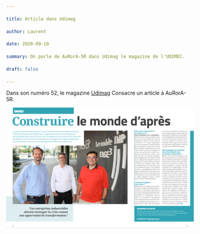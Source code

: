 ```yaml
---

title: Article dans Udimag

author: Laurent

date: 2020-09-10

summary: On parle de AuRorA-5R dans Udimag le magazine de l'UDIMEC.

draft: false

---
```


Dans son numéro 52, le magazine [Udimag](https://www.google.com/url?q=https://www.udimec.fr/sites/default/files/udimag_52_planche_bd.pdf&sa=D&ust=1610448906146000&usg=AOvVaw3FBDrS4snR4B18w4qQT8sx) Consacre un article à AuRorA-5R.

![](images/image1.png)

